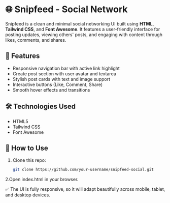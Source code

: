# 🌐 Snipfeed - Social Network

Snipfeed is a clean and minimal social networking UI built using **HTML**, **Tailwind CSS**, and **Font Awesome**. It features a user-friendly interface for posting updates, viewing others' posts, and engaging with content through likes, comments, and shares.

## 🚀 Features

- Responsive navigation bar with active link highlight
- Create post section with user avatar and textarea
- Stylish post cards with text and image support
- Interactive buttons (Like, Comment, Share)
- Smooth hover effects and transitions

## 🛠️ Technologies Used

- HTML5
- Tailwind CSS
- Font Awesome
## 📁 How to Use

1. Clone this repo:
   ```bash
   git clone https://github.com/your-username/snipfeed-social.git
   
2.Open index.html in your browser.

✅ The UI is fully responsive, so it will adapt beautifully across mobile, tablet, and desktop devices.

